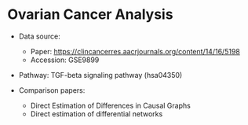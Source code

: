 # Ovarian Cancer Analysis

* Data source:
    * Paper: https://clincancerres.aacrjournals.org/content/14/16/5198
    * Accession: GSE9899

* Pathway: TGF-beta signaling pathway (hsa04350)

* Comparison papers:
    * Direct Estimation of Differences in Causal Graphs
    * Direct estimation of differential networks
